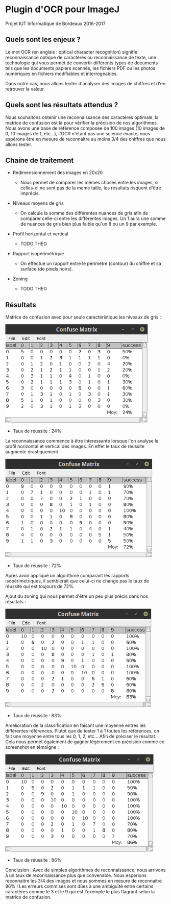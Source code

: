 # Plugin d'OCR pour ImageJ

Projet IUT Informatique de Bordeaux 2016-2017

## Quels sont les enjeux ?
Le mot OCR (en anglais : optical character recognition) signifie reconnaissance optique de caractères ou reconnaissance de texte, une technologie qui vous permet de convertir différents types de documents tels que les documents papiers scannés, les fichiers PDF ou les photos numériques en fichiers modifiables et interrogeables.

Dans notre cas, nous allons tenter d'analyser des images de chiffres et d'en retrouver la valeur.

## Quels sont les résultats attendus ?
Nous souhaitons obtenir une reconnaissance des caractères optimale, la matrice de confusion est là pour vérifier la précision de nos algorithmes.
Nous avons une base de référence composée de 100 images (10 images de 0, 10 images de 1, etc...), l'OCR n'étant pas une science exacte, nous espérons être en mesure de reconnaitre au moins 3/4 des chiffres que nous allons tester.

## Chaine de traitement
* Redimensionnement des images en 20x20
    * Nous permet de comparer les mêmes choses entre les images, si celles-ci ne sont pas de la meme taille, les résultats risquent d'être imprécis.

* Niveaux moyens de gris
    * On calcule la somme des différentes nuances de gris afin de comparer celle-ci entre les différentes images. Un 1 aura une somme de nuances de gris bien plus faible qu'un 8 ou un 9 par exemple.

* Profil horizontal et vertical
    * TODO THEO

* Rapport isopérimétrique
    * On effectue un rapport entre le périmetre (contour) du chiffre et sa surface (de pixels noirs).

* Zoning
    * TODO THEO

## Résultats
Matrice de confusion avec pour seule caractéristique les niveaux de gris :

![result1](https://github.com/ShellCode33/OCR-Project/raw/master/screenshots/result1.png)

* Taux de réussite : 24%

La reconnaissance commence à être interessante lorsque l'on analyse le profil horizontal et vertical des images. En effet le taux de réussite augmente drastiquement :

![result2](https://github.com/ShellCode33/OCR-Project/raw/master/screenshots/result2.png)

* Taux de réussite : 72%

Après avoir appliqué un algorithme comparant les rapports isopérimetriques, il semblerait que celui-ci ne change pas le taux de réussite qui est toujours de 72%.

Ajout du zoning qui nous permet d'être un peu plus précis dans nos résultats :

![result3](https://github.com/ShellCode33/OCR-Project/raw/master/screenshots/result3.png)

* Taux de réussite : 83%

Amélioration de la classification en faisant une moyenne entres les différentes références. Plutot que de tester 1 à 1 toutes les références, on fait une moyenne entre tous les 0, 1, 2, etc... Afin de préciser le résultat.
Cela nous permet également de gagner légèrement en précision comme ce screenshot en témoigne :

![result4](https://github.com/ShellCode33/OCR-Project/raw/master/screenshots/result4.png)

* Taux de réussite : 86%

Conclusion : Avec de simples algorithmes de reconnaissance, nous arrivons à un taux de reconnaissance plus que convenable. Nous esperions reconnaitre les 3/4 des images et nous sommes en mesure de reconnaitre 86% ! Les erreurs commises sont dûes à une ambiguïté entre certains caractères comme le 3 et le 9 qui est l'exemple le plus flagrant selon la matrice de confusion.